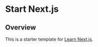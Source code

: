 # Start Next.js

## Overview

This is a starter template for [Learn Next.js](https://nextjs.org/learn).
